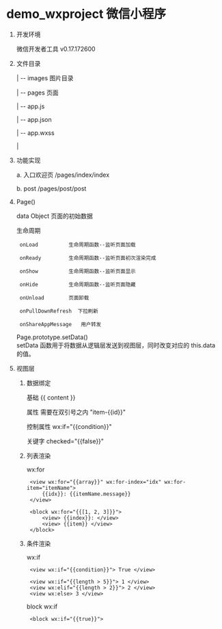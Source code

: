 # demo_wxproject  微信小程序

1. 开发环境

    微信开发者工具 v0.17.172600

2. 文件目录

    | -- images  图片目录

    | -- pages   页面

    | -- app.js

    | -- app.json

    | -- app.wxss

    |

2. 功能实现

    a. 入口欢迎页 /pages/index/index

    b. post /pages/post/post

3. Page()

    data        Object            页面的初始数据

    生命周期

        onLoad          生命周期函数--监听页面加载

        onReady         生命周期函数--监听页面初次渲染完成

        onShow          生命周期函数--监听页面显示

        onHide          生命周期函数--监听页面隐藏

        onUnload        页面卸载

        onPullDownRefresh  下拉刷新

        onShareAppMessage   用户转发

    Page.prototype.setData()    
        setData 函数用于将数据从逻辑层发送到视图层，同时改变对应的 this.data 的值。

4. 视图层

    1. 数据绑定

        基础  {{ content }}

        属性 需要在双引号之内     "item-{{id}}"

        控制属性    wx:if="{{condition}}"

        关键字 checked="{{false}}"

    2. 列表渲染

        wx:for

            <view wx:for="{{array}}" wx:for-index="idx" wx:for-item="itemName">
                {{idx}}: {{itemName.message}}
            </view>

            <block wx:for="{{[1, 2, 3]}}">
                <view> {{index}}: </view>
                <view> {{item}} </view>
            </block>

    3. 条件渲染

        wx:if

            <view wx:if="{{condition}}"> True </view>

            <view wx:if="{{length > 5}}"> 1 </view>
            <view wx:elif="{{length > 2}}"> 2 </view>
            <view wx:else> 3 </view>

        block wx:if

            <block wx:if="{{true}}">
